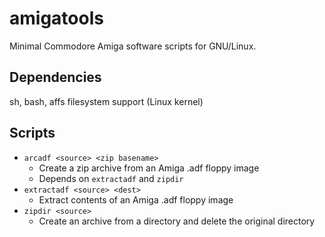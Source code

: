 # amigatools

Minimal Commodore Amiga software scripts for GNU/Linux.

## Dependencies

sh, bash, affs filesystem support (Linux kernel)

## Scripts

- `arcadf <source> <zip basename>`
	- Create a zip archive from an Amiga .adf floppy image
	- Depends on `extractadf` and `zipdir`
- `extractadf <source> <dest>`
	- Extract contents of an Amiga .adf floppy image
- `zipdir <source>`
	- Create an archive from a directory and delete the original directory